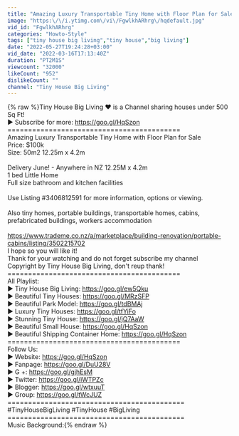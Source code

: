 ```yaml
---
title: "Amazing Luxury Transportable Tiny Home with Floor Plan for Sale"
image: "https:\/\/i.ytimg.com\/vi\/FgwlkhARhrg\/hqdefault.jpg"
vid_id: "FgwlkhARhrg"
categories: "Howto-Style"
tags: ["tiny house big living","tiny house","big living"]
date: "2022-05-27T19:24:28+03:00"
vid_date: "2022-03-16T17:13:40Z"
duration: "PT2M1S"
viewcount: "32000"
likeCount: "952"
dislikeCount: ""
channel: "Tiny House Big Living"
---
```

{% raw %}Tiny House Big Living ❤️ is a Channel sharing houses under 500 Sq Ft!<br />► Subscribe for more: <a rel="nofollow" target="blank" href="https://goo.gl/HqSzon">https://goo.gl/HqSzon</a><br />==========================================<br />Amazing Luxury Transportable Tiny Home with Floor Plan for Sale<br />Price: $100k<br />Size: 50m2 12.25m x 4.2m<br /> <br />Delivery June! - Anywhere in NZ 12.25M x 4.2m<br />1 bed Little Home <br />Full size bathroom and kitchen facilities<br /> <br />Use Listing  #3406812591 for more information, options  or viewing.<br /> <br />Also  tiny homes, portable buildings, transportable homes, cabins, prefabricated buildings, workers accommodation<br /> <br /><a rel="nofollow" target="blank" href="https://www.trademe.co.nz/a/marketplace/building-renovation/portable-cabins/listing/3502215702">https://www.trademe.co.nz/a/marketplace/building-renovation/portable-cabins/listing/3502215702</a><br />I hope so you will like it!<br />Thank for your watching and do not forget subscribe my channel<br />Copyright by Tiny House Big Living, don't reup thank!<br />==========================================<br />All Playlist:<br />► Tiny House Big Living: <a rel="nofollow" target="blank" href="https://goo.gl/ew5Qku">https://goo.gl/ew5Qku</a><br />► Beautiful Tiny Houses: <a rel="nofollow" target="blank" href="https://goo.gl/MRzSFP">https://goo.gl/MRzSFP</a><br />► Beautiful Park Model: <a rel="nofollow" target="blank" href="https://goo.gl/tdBMAj">https://goo.gl/tdBMAj</a><br />► Luxury Tiny Houses: <a rel="nofollow" target="blank" href="https://goo.gl/tfYiFo">https://goo.gl/tfYiFo</a><br />► Stunning Tiny House: <a rel="nofollow" target="blank" href="https://goo.gl/jQ7AaW">https://goo.gl/jQ7AaW</a><br />► Beautiful Small House:  <a rel="nofollow" target="blank" href="https://goo.gl/HqSzon">https://goo.gl/HqSzon</a><br />► Beautiful Shipping Container Home:  <a rel="nofollow" target="blank" href="https://goo.gl/HqSzon">https://goo.gl/HqSzon</a><br />==========================================<br />Follow Us:<br />► Website: <a rel="nofollow" target="blank" href="https://goo.gl/HqSzon">https://goo.gl/HqSzon</a><br />► Fanpage: <a rel="nofollow" target="blank" href="https://goo.gl/DuU28V">https://goo.gl/DuU28V</a><br />► G +: <a rel="nofollow" target="blank" href="https://goo.gl/gjhEsM">https://goo.gl/gjhEsM</a><br />► Twitter: <a rel="nofollow" target="blank" href="https://goo.gl/iWTPZc">https://goo.gl/iWTPZc</a><br />► Blogger: <a rel="nofollow" target="blank" href="https://goo.gl/wtxuuT">https://goo.gl/wtxuuT</a><br />► Group: <a rel="nofollow" target="blank" href="https://goo.gl/tWcJUZ">https://goo.gl/tWcJUZ</a><br />===========================================<br />#TinyHouseBigLiving #TinyHouse #BigLiving <br />===========================================<br />Music Background:{% endraw %}
